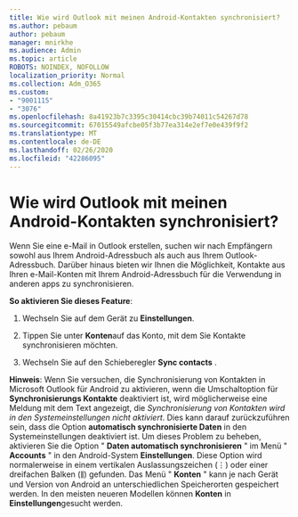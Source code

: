```yaml
---
title: Wie wird Outlook mit meinen Android-Kontakten synchronisiert?
ms.author: pebaum
author: pebaum
manager: mnirkhe
ms.audience: Admin
ms.topic: article
ROBOTS: NOINDEX, NOFOLLOW
localization_priority: Normal
ms.collection: Adm_O365
ms.custom:
- "9001115"
- "3076"
ms.openlocfilehash: 8a41923b7c3395c30414cbc39b74011c54267d78
ms.sourcegitcommit: 67015549afcbe05f3b77ea314e2ef7e0e439f9f2
ms.translationtype: MT
ms.contentlocale: de-DE
ms.lasthandoff: 02/26/2020
ms.locfileid: "42286095"
---
```

# <a name="how-does-outlook-sync-with-my-android-contacts"></a>Wie wird Outlook mit meinen Android-Kontakten synchronisiert?

Wenn Sie eine e-Mail in Outlook erstellen, suchen wir nach Empfängern sowohl aus Ihrem Android-Adressbuch als auch aus Ihrem Outlook-Adressbuch. Darüber hinaus bieten wir Ihnen die Möglichkeit, Kontakte aus Ihren e-Mail-Konten mit Ihrem Android-Adressbuch für die Verwendung in anderen apps zu synchronisieren. 
 
**So aktivieren Sie dieses Feature**:
 
1. Wechseln Sie auf dem Gerät zu **Einstellungen**.

2. Tippen Sie unter **Konten**auf das Konto, mit dem Sie Kontakte synchronisieren möchten.

3. Wechseln Sie auf den Schieberegler **Sync contacts** .
 
**Hinweis**: Wenn Sie versuchen, die Synchronisierung von Kontakten in Microsoft Outlook für Android zu aktivieren, wenn die Umschaltoption für **Synchronisierungs Kontakte** deaktiviert ist, wird möglicherweise eine Meldung mit dem Text angezeigt, die *Synchronisierung von Kontakten wird in den Systemeinstellungen nicht aktiviert*. Dies kann darauf zurückzuführen sein, dass die Option **automatisch synchronisierte Daten** in den Systemeinstellungen deaktiviert ist. Um dieses Problem zu beheben, aktivieren Sie die Option " **Daten automatisch synchronisieren** " im Menü " **Accounts** " in den Android-System **Einstellungen**. Diese Option wird normalerweise in einem vertikalen Auslassungszeichen (⋮) oder einer dreifachen Balken (⫼) gefunden. Das Menü " **Konten** " kann je nach Gerät und Version von Android an unterschiedlichen Speicherorten gespeichert werden. In den meisten neueren Modellen können **Konten** in **Einstellungen**gesucht werden.